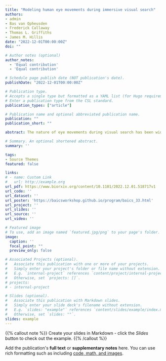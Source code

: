 ```yaml
---
title: "Modeling human eye movements during immersive visual search"
authors:
- admin
- Bas van Opheusden
- Frederick Callaway
- Thomas L. Griffiths
- James M. Hillis
date: "2022-12-01T00:00:00Z"
doi: ""

# Author notes (optional)
author_notes:
  - 'Equal contribution'
  - 'Equal contribution'

# Schedule page publish date (NOT publication's date).
publishDate: "2022-12-01T00:00:00Z"

# Publication type.
# Accepts a single type but formatted as a YAML list (for Hugo requirements).
# Enter a publication type from the CSL standard.
publication_types: ["article"]

# Publication name and optional abbreviated publication name.
publication: ""
publication_short: ""

abstract: The nature of eye movements during visual search has been widely studied in psychology and neuroscience. Virtual reality (VR) paradigms provide an opportunity to test whether computational models of search can predict naturalistic search behavior. However, existing ideal observer models are constrained by strong assumptions about the structure of the world, rendering them impractical for modeling the complexity of environments that can be studied in VR. To address these limitations, we frame naturalistic visual search as a problem of allocating limited cognitive resources, formalized as a meta-level Markov decision process (meta-MDP) over a representation of the environment encoded by a deep neural network. We train reinforcement learning agents to solve the meta-MDP, showing that the agents’ optimal policy converges to a classic ideal observer model of search developed for simplified environments. We compare the learned policy with human gaze data from a visual search experiment conducted in VR, finding a qualitative and quantitative correspondence between model predictions and human behavior. Our results suggest that gaze behavior in naturalistic visual search is consistent with rational allocation of limited cognitive resources.

# Summary. An optional shortened abstract.
summary: ''

tags:
- Source Themes
featured: false

links:
# - name: Custom Link
#   url: http://example.org
url_pdf: https://www.biorxiv.org/content/10.1101/2022.12.01.518717v1
url_code: ''
url_dataset: ''
url_poster: 'https://baicsworkshop.github.io/program/baics_33.html'
url_project: ''
url_slides: ''
url_source: ''
url_video: ''

# Featured image
# To use, add an image named `featured.jpg/png` to your page's folder. 
image:
  caption: ''
  focal_point: ""
  preview_only: false

# Associated Projects (optional).
#   Associate this publication with one or more of your projects.
#   Simply enter your project's folder or file name without extension.
#   E.g. `internal-project` references `content/project/internal-project/index.md`.
#   Otherwise, set `projects: []`.
# projects:
# - internal-project

# Slides (optional).
#   Associate this publication with Markdown slides.
#   Simply enter your slide deck's filename without extension.
#   E.g. `slides: "example"` references `content/slides/example/index.md`.
#   Otherwise, set `slides: ""`.
slides: example
---
```


{{% callout note %}}
Create your slides in Markdown - click the *Slides* button to check out the example.
{{% /callout %}}

Add the publication's **full text** or **supplementary notes** here. You can use rich formatting such as including [code, math, and images](https://docs.hugoblox.com/content/writing-markdown-latex/).

